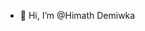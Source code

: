 - 👋 Hi, I’m @Himath Demiwka

<!---
himathace/himathace is a ✨ special ✨ repository because its `README.md` (this file) appears on your GitHub profile.
You can click the Preview link to take a look at your changes.
--->
